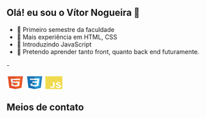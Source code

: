 ## Olá! eu sou o Vítor Nogueira 👋 

- 🔭 Primeiro semestre da faculdade 
- 🌱 Mais experiência em HTML, CSS
- 👯 Introduzindo JavaScript
- 🤔 Pretendo aprender tanto front, quanto back end futuramente.
<div>
- <div style ="display: inline_block"><br>
<img align= "center" alt="Vitor.HTML" height = "30" width = "40" src= "https://raw.githubusercontent.com/devicons/devicon/master/icons/html5/html5-original.svg">
<img align= "center" alt="Vitor-CSS" height = "30" width = "40" src= "https://raw.githubusercontent.com/devicons/devicon/master/icons/css3/css3-original.svg">
<img align= "center" alt="Vitor-Js" height = "30" width = "40" src= "https://raw.githubusercontent.com/devicons/devicon/master/icons/javascript/javascript-plain.svg">
</div>
</div>

## Meios de contato
<div>
  <a  href= "https://www.linkedin.com/in/v%C3%ADtor-nogueira-570786351/" target="_blank"><img src="https://img.shields.io/badge/LinkedIn-0077B5?style=for-the-badge&logo=linkedin&logoColor=white" target="_blank></a?

</div>


